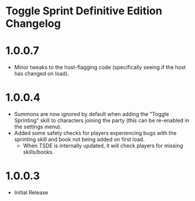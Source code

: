Toggle Sprint Definitive Edition Changelog
=======
# 1.0.0.7
* Minor tweaks to the host-flagging code (specifically seeing if the host has changed on load).

# 1.0.0.4
* Summons are now ignored by default when adding the "Toggle Sprinting" skill to characters joining the party (this can be re-enabled in the settings menu).
* Added some safety checks for players experiencing bugs with the sprinting skill and book not being added on first load.
	* When TSDE is internally updated, it will check players for missing skills/books. 

# 1.0.0.3
* Initial Release